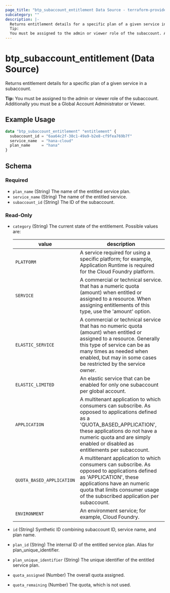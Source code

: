 ```yaml
---
page_title: "btp_subaccount_entitlement Data Source - terraform-provider-btp"
subcategory: ""
description: |-
  Returns entitlement details for a specific plan of a given service in a subaccount.
  Tip:
  You must be assigned to the admin or viewer role of the subaccount. Additionally you must be a Global Account Administrator or Viewer.
---
```


# btp_subaccount_entitlement (Data Source)

Returns entitlement details for a specific plan of a given service in a subaccount.

__Tip:__
You must be assigned to the admin or viewer role of the subaccount. Additionally you must be a Global Account Administrator or Viewer.

## Example Usage

```terraform
data "btp_subaccount_entitlement" "entitlement" {
  subaccount_id = "6aa64c2f-38c1-49a9-b2e8-cf9fea769b7f"
  service_name  = "hana-cloud"
  plan_name     = "hana"
}
```

<!-- schema generated by tfplugindocs -->
## Schema

### Required

- `plan_name` (String) The name of the entitled service plan.
- `service_name` (String) The name of the entitled service.
- `subaccount_id` (String) The ID of the subaccount.

### Read-Only

- `category` (String) The current state of the entitlement. Possible values are: 
 
  | value | description | 
  | --- | --- | 
  | `PLATFORM` |  A service required for using a specific platform; for example, Application Runtime is required for the Cloud Foundry platform. | 
  | `SERVICE` | A commercial or technical service. that has a numeric quota (amount) when entitled or assigned to a resource. When assigning entitlements of this type, use the 'amount' option. | 
  | `ELASTIC_SERVICE` | A commercial or technical service that has no numeric quota (amount) when entitled or assigned to a resource. Generally this type of service can be as many times as needed when enabled, but may in some cases be restricted by the service owner. | 
  | `ELASTIC_LIMITED` | An elastic service that can be enabled for only one subaccount per global account. | 
  | `APPLICATION` | A multitenant application to which consumers can subscribe. As opposed to applications defined as a 'QUOTA_BASED_APPLICATION', these applications do not have a numeric quota and are simply enabled or disabled as entitlements per subaccount. | 
  | `QUOTA_BASED_APPLICATION` | A multitenant application to which consumers can subscribe. As opposed to applications defined as 'APPLICATION', these applications have an numeric quota that limits consumer usage of the subscribed application per subaccount. | 
  | `ENVIRONMENT` |  An environment service; for example, Cloud Foundry. |
- `id` (String) Synthetic ID combining subaccount ID, service name, and plan name.
- `plan_id` (String) The internal ID of the entitled service plan. Alias for plan_unique_identifier.
- `plan_unique_identifier` (String) The unique identifier of the entitled service plan.
- `quota_assigned` (Number) The overall quota assigned.
- `quota_remaining` (Number) The quota, which is not used.